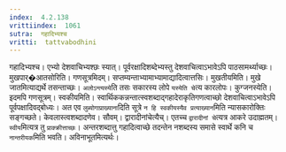 ```yaml
---
index:  4.2.138
vrittiindex:  1061
sutra:  गहादिभ्यश्च
vritti:  tattvabodhini 
---
```


गहादिभ्यश्च। एभ्यो देशवाचिभ्यश्छः स्यात्। पूर्वरक्षादिशब्देभ्यस्तु देशवाचित्वाऽभावेऽपि पाठसामर्थ्याच्छः। मुखपार्�आतसोरिति। गणसूत्रमिदम्। सप्तम्यन्ताभ्यामाभ्यामाद्यादित्वात्तसिः। मुखतीयमिति। मुखे जातमित्याद्यर्थे तसन्ताच्छः। `अलोऽन्त्यस्ये`ति तसः सकारस्य लोपे `यस्येति चे`त्य कारलोपः। कुग्जनस्येति। इदमपि गणसूत्रम्। स्वकीयमिति। स्वार्थिककन्नन्तात्स्वशब्दाद्गहादेराकृतिगणत्वाच्छो देशवाचित्वाऽभावेऽपि पूर्वपक्षादिवद्बोध्यः। अत एव `लुब्योगाप्राख्याना`दिति सूत्रे `न हि स्वकीयस्यैव प्रत्याख्यान`मिति न्यासकारोक्तिः सङ्गच्छते। केवलास्त्वशब्दादणेव। सौवम्। द्वारादीनांचेत्यैच्। एतच्च `द्वारादीनां चे`त्यत्र आकरे उदाह्मतम्। `स्वीय`मित्यत्र तु `प्राक्क्रीत्ताच्छः`। अन्तरशब्दात्तु गहादित्वाच्छे तदन्तेन नशब्दस्य समासे स्वार्थे कनि च `नान्तरीयक`मिति भवति। अविनाभूतमित्यर्थः।

